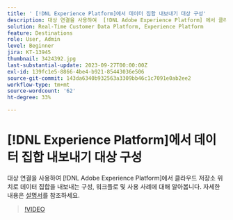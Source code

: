 ```yaml
---
title: ' [!DNL Experience Platform]에서 데이터 집합 내보내기 대상 구성'
description: 대상 연결을 사용하여  [!DNL Adobe Experience Platform] 에서 클라우드 스토리지 위치로 데이터 세트를 내보내는 구성, 워크플로우 및 사용 사례에 대해 알아봅니다.
solution: Real-Time Customer Data Platform, Experience Platform
feature: Destinations
role: User, Admin
level: Beginner
jira: KT-13945
thumbnail: 3424392.jpg
last-substantial-update: 2023-09-27T00:00:00Z
exl-id: 139fc1e5-8866-4be4-b921-85443036e506
source-git-commit: 143da6340b932563a3309bb46c1c7091e0ab2ee2
workflow-type: tm+mt
source-wordcount: '62'
ht-degree: 33%

---
```


# [!DNL Experience Platform]에서 데이터 집합 내보내기 대상 구성

대상 연결을 사용하여 [!DNL Adobe Experience Platform]에서 클라우드 저장소 위치로 데이터 집합을 내보내는 구성, 워크플로 및 사용 사례에 대해 알아봅니다. 자세한 내용은 [설명서](https://experienceleague.adobe.com/docs/experience-platform/destinations/ui/activate/export-datasets.html)를 참조하세요.

>[!VIDEO](https://video.tv.adobe.com/v/3424392/?learn=on)
